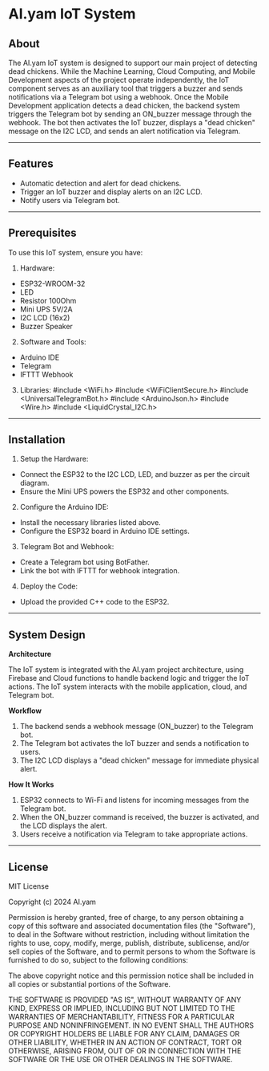 # **AI.yam IoT System**

## **About**

The AI.yam IoT system is designed to support our main project of detecting dead chickens. While the Machine Learning, Cloud Computing, and Mobile Development aspects of the project operate independently, the IoT component serves as an auxiliary tool that triggers a buzzer and sends notifications via a Telegram bot using a webhook. Once the Mobile Development application detects a dead chicken, the backend system triggers the Telegram bot by sending an ON_buzzer message through the webhook. The bot then activates the IoT buzzer, displays a "dead chicken" message on the I2C LCD, and sends an alert notification via Telegram.

---

## **Features**

- Automatic detection and alert for dead chickens.
- Trigger an IoT buzzer and display alerts on an I2C LCD.
- Notify users via Telegram bot.

---

## **Prerequisites**

To use this IoT system, ensure you have:
1. Hardware:
  - ESP32-WROOM-32
  - LED
  - Resistor 100Ohm
  - Mini UPS 5V/2A
  - I2C LCD (16x2)
  - Buzzer Speaker

2. Software and Tools:
  - Arduino IDE
  - Telegram
  - IFTTT Webhook

3. Libraries:
#include <WiFi.h>
#include <WiFiClientSecure.h>
#include <UniversalTelegramBot.h>
#include <ArduinoJson.h>
#include <Wire.h>
#include <LiquidCrystal_I2C.h>

---

## **Installation**

1. Setup the Hardware:
  - Connect the ESP32 to the I2C LCD, LED, and buzzer as per the circuit diagram.
  - Ensure the Mini UPS powers the ESP32 and other components.

2. Configure the Arduino IDE:
  - Install the necessary libraries listed above.
  - Configure the ESP32 board in Arduino IDE settings.

3. Telegram Bot and Webhook:
  - Create a Telegram bot using BotFather.
  - Link the bot with IFTTT for webhook integration.

4. Deploy the Code:
  - Upload the provided C++ code to the ESP32.


---

## **System Design**

**Architecture**


The IoT system is integrated with the AI.yam project architecture, using Firebase and Cloud functions to handle backend logic and trigger the IoT actions. The IoT system interacts with the mobile application, cloud, and Telegram bot.

**Workflow**
1. The backend sends a webhook message (ON_buzzer) to the Telegram bot.
2. The Telegram bot activates the IoT buzzer and sends a notification to users.
3. The I2C LCD displays a "dead chicken" message for immediate physical alert.

**How It Works**
1. ESP32 connects to Wi-Fi and listens for incoming messages from the Telegram bot.
2. When the ON_buzzer command is received, the buzzer is activated, and the LCD displays the alert.
3. Users receive a notification via Telegram to take appropriate actions.



---

## **License**

MIT License

Copyright (c) 2024 AI.yam

Permission is hereby granted, free of charge, to any person obtaining a copy
of this software and associated documentation files (the "Software"), to deal
in the Software without restriction, including without limitation the rights
to use, copy, modify, merge, publish, distribute, sublicense, and/or sell
copies of the Software, and to permit persons to whom the Software is
furnished to do so, subject to the following conditions:

The above copyright notice and this permission notice shall be included in all
copies or substantial portions of the Software.

THE SOFTWARE IS PROVIDED "AS IS", WITHOUT WARRANTY OF ANY KIND, EXPRESS OR
IMPLIED, INCLUDING BUT NOT LIMITED TO THE WARRANTIES OF MERCHANTABILITY,
FITNESS FOR A PARTICULAR PURPOSE AND NONINFRINGEMENT. IN NO EVENT SHALL THE
AUTHORS OR COPYRIGHT HOLDERS BE LIABLE FOR ANY CLAIM, DAMAGES OR OTHER
LIABILITY, WHETHER IN AN ACTION OF CONTRACT, TORT OR OTHERWISE, ARISING FROM,
OUT OF OR IN CONNECTION WITH THE SOFTWARE OR THE USE OR OTHER DEALINGS IN THE
SOFTWARE.
